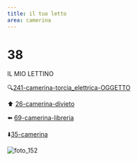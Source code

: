 ```yaml
---
title: il tuo letto
area: camerina
---
```

# 38
IL MIO LETTINO

🔍[241-camerina-torcia_elettrica-OGGETTO](241-camerina-torcia_elettrica-OGGETTO.md)

⬆️ [26-camerina-divieto](26-camerina-divieto.md)

⬅️ [69-camerina-libreria](69-camerina-libreria.md)

⬇️[35-camerina](35-camerina.md) 

![foto_152](_assets/preview_color/foto_152.jpg)